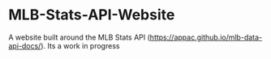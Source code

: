 # MLB-Stats-API-Website
A website built around the MLB Stats API (https://appac.github.io/mlb-data-api-docs/). Its a work in progress
